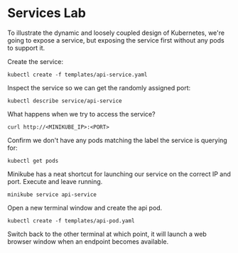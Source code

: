 # Services Lab

To illustrate the dynamic and loosely coupled design of Kubernetes, we're going to expose a service, but exposing the service first without any pods to support it.

Create the service:

    kubectl create -f templates/api-service.yaml

Inspect the service so we can get the randomly assigned port:

    kubectl describe service/api-service

What happens when we try to access the service?

    curl http://<MINIKUBE_IP>:<PORT>

Confirm we don't have any pods matching the label the service is querying for:

    kubectl get pods

Minikube has a neat shortcut for launching our service on the correct IP and port. Execute and leave running.

    minikube service api-service

Open a new terminal window and create the api pod.

    kubectl create -f templates/api-pod.yaml

Switch back to the other terminal at which point, it will launch a web browser window when an endpoint becomes available. 
